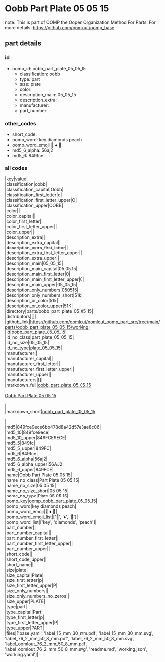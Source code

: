 # Oobb Part Plate 05 05 15  

note: This is part of OOMP the Oopen Organization Method For Parts. For more details: https://github.com/oomlout/oomp_base

##  part details





### id
* oomp_id: oobb_part_plate_05_05_15
  * classification: oobb
  * type: part
  * size: plate
  * color: 
  * description_main: 05_05_15
  * description_extra: 
  * manufacturer: 
  * part_number: 

### other_codes
* short_code: 
* oomp_word: key diamonds peach
* oomp_word_emoji :key: :diamonds: :peach:
* md5_6_alpha: 56aj2
* md5_6: 849fce

### all codes 
|key|value|  
|classification|oobb|  
|classification_capital|Oobb|  
|classification_first_letter|o|  
|classification_first_letter_upper|O|  
|classification_upper|OOBB|  
|color||  
|color_capital||  
|color_first_letter||  
|color_first_letter_upper||  
|color_upper||  
|description_extra||  
|description_extra_capital||  
|description_extra_first_letter||  
|description_extra_first_letter_upper||  
|description_extra_upper||  
|description_main|05_05_15|  
|description_main_capital|05 05.15|  
|description_main_first_letter|0|  
|description_main_first_letter_upper|0|  
|description_main_upper|05_05_15|  
|description_only_numbers|050515|  
|description_only_numbers_short|51k|  
|description_or_color|51k|  
|description_or_color_upper|51K|  
|directory|parts/oobb_part_plate_05_05_15|  
|distributors|[]|  
|github_link|https://github.com/oomlout/oomlout_oomp_part_src/tree/main/parts/oobb_part_plate_05_05_15/working|  
|id|oobb_part_plate_05_05_15|  
|id_no_class|part_plate_05_05_15|  
|id_no_size|05_05_15|  
|id_no_type|plate_05_05_15|  
|manufacturer||  
|manufacturer_capital||  
|manufacturer_first_letter||  
|manufacturer_first_letter_upper||  
|manufacturer_upper||  
|manufacturers|[]|  
|markdown_full|[oobb_part_plate_05_05_15](https://github.com/oomlout/oomlout_oomp_part_src/tree/main/parts/oobb_part_plate_05_05_15/working)<br>[](https://github.com/oomlout/oomlout_oomp_part_src/tree/main/parts/oobb_part_plate_05_05_15/working)<br>[Oobb Part Plate 05 05 15](https://github.com/oomlout/oomlout_oomp_part_src/tree/main/parts/oobb_part_plate_05_05_15/working)<br><br>|  
|markdown_short|[oobb_part_plate_05_05_15](https://github.com/oomlout/oomlout_oomp_part_src/tree/main/parts/oobb_part_plate_05_05_15/working)<br><br>|  
|md5|849fce9ece6bb478d8a42d57e8ae8c06|  
|md5_10|849fce9ece|  
|md5_10_upper|849FCE9ECE|  
|md5_5|849fc|  
|md5_5_upper|849FC|  
|md5_6|849fce|  
|md5_6_alpha|56aj2|  
|md5_6_alpha_upper|56AJ2|  
|md5_6_upper|849FCE|  
|name|Oobb Part Plate 05 05 15|  
|name_no_class|Part Plate 05 05 15|  
|name_no_size|05 05 15|  
|name_no_size_short|05 05 15|  
|name_no_type|Plate 05 05 15|  
|oomp_key|oomp_oobb_part_plate_05_05_15|  
|oomp_word|key diamonds peach|  
|oomp_word_emoji|:key: :diamonds: :peach:|  
|oomp_word_emoji_list|[':key:', ':diamonds:', ':peach:']|  
|oomp_word_list|['key', 'diamonds', 'peach']|  
|part_number||  
|part_number_capital||  
|part_number_first_letter||  
|part_number_first_letter_upper||  
|part_number_upper||  
|short_code||  
|short_code_upper||  
|short_name||  
|size|plate|  
|size_capital|Plate|  
|size_first_letter|p|  
|size_first_letter_upper|P|  
|size_only_numbers||  
|size_only_numbers_no_zeros||  
|size_upper|PLATE|  
|type|part|  
|type_capital|Part|  
|type_first_letter|p|  
|type_first_letter_upper|P|  
|type_upper|PART|  
|files|['base.yaml', 'label_15_mm_30_mm.pdf', 'label_15_mm_30_mm.svg', 'label_76_2_mm_50_8_mm.pdf', 'label_76_2_mm_50_8_mm.svg', 'label_oomlout_76_2_mm_50_8_mm.pdf', 'label_oomlout_76_2_mm_50_8_mm.svg', 'readme.md', 'working.json', 'working.yaml']|  
